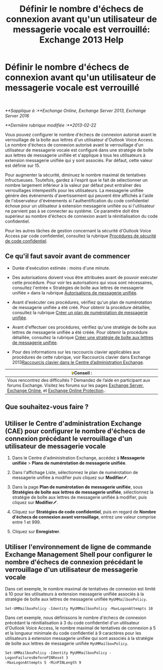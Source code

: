 ﻿---
title: "Définir le nombre d'échecs de connexion avant qu'un utilisateur de messagerie vocale est verrouillé: Exchange 2013 Help"
TOCTitle: Définir le nombre d'échecs de connexion avant qu'un utilisateur de messagerie vocale est verrouillé
ms:assetid: 855e1980-2868-4983-b097-0b5f63f202b8
ms:mtpsurl: https://technet.microsoft.com/fr-fr/library/Bb123544(v=EXCHG.150)
ms:contentKeyID: 50555435
ms.date: 05/23/2018
mtps_version: v=EXCHG.150
ms.translationtype: MT
---

# Définir le nombre d'échecs de connexion avant qu'un utilisateur de messagerie vocale est verrouillé

 

_**Sapplique à :**Exchange Online, Exchange Server 2013, Exchange Server 2016_

_**Dernière rubrique modifiée :**2013-02-22_

Vous pouvez configurer le nombre d'échecs de connexion autorisé avant le verrouillage de la boîte aux lettres d'un utilisateur d'Outlook Voice Access. Le nombre d'échecs de connexion autorisé avant le verrouillage d'un utilisateur de messagerie vocale est configuré dans une stratégie de boîte aux lettres de messagerie unifiée et s'applique à tous les utilisateurs à extension messagerie unifiée qui y sont associés. Par défaut, cette valeur est définie sur 15.

Pour augmenter la sécurité, diminuez le nombre maximal de tentatives infructueuses. Toutefois, gardez à l'esprit que le fait de sélectionner un nombre largement inférieur à la valeur par défaut peut entraîner des verrouillages intempestifs pour les utilisateurs. La messagerie unifiée génère des événements d'avertissement qui peuvent être affichés à l'aide de l'observateur d'événements si l'authentification du code confidentiel échoue pour un utilisateur à extension messagerie unifiée ou si l'utilisateur ne parvient pas à se connecter au système. Ce paramètre doit être supérieur au nombre d'échecs de connexion avant la réinitialisation du code confidentiel.

Pour les autres tâches de gestion concernant la sécurité d'Outlook Voice Access par code confidentiel, consultez la rubrique [Procédures de sécurité de code confidentiel](pin-security-procedures-exchange-2013-help.md).

## Ce qu'il faut savoir avant de commencer

  - Durée d'exécution estimée : moins d'une minute.

  - Des autorisations doivent vous être attribuées avant de pouvoir exécuter cette procédure. Pour voir les autorisations qui vous sont nécessaires, consultez l'entrée « Stratégies de boîte aux lettres de messagerie unifiée » dans la rubrique [Autorisations de messagerie unifiée](unified-messaging-permissions-exchange-2013-help.md).

  - Avant d'exécuter ces procédures, vérifiez qu'un plan de numérotation de messagerie unifiée a été créé. Pour obtenir la procédure détaillée, consultez la rubrique [Créer un plan de numérotation de messagerie unifiée](create-a-um-dial-plan-exchange-2013-help.md).

  - Avant d'effectuer ces procédures, vérifiez qu'une stratégie de boîte aux lettres de messagerie unifiée a été créée. Pour obtenir la procédure détaillée, consultez la rubrique [Créer une stratégie de boîte aux lettres de messagerie unifiée](create-a-um-mailbox-policy-exchange-2013-help.md).

  - Pour des informations sur les raccourcis clavier applicables aux procédures de cette rubrique, voir Raccourcis clavier dans Exchange 2013[Raccourcis clavier dans le Centre d’administration Exchange](keyboard-shortcuts-in-the-exchange-admin-center-exchange-online-protection-help.md).

<table>
<thead>
<tr class="header">
<th><img src="images/Bb125224.tip(EXCHG.150).gif" title="Conseil" alt="Conseil" />Conseil :</th>
</tr>
</thead>
<tbody>
<tr class="odd">
<td>Vous rencontrez des difficultés ? Demandez de l’aide en participant aux forums Exchange. Visitez les forums sur les pages <a href="https://go.microsoft.com/fwlink/p/?linkid=60612">Exchange Server</a>, <a href="https://go.microsoft.com/fwlink/p/?linkid=267542">Exchange Online</a>, et <a href="https://go.microsoft.com/fwlink/p/?linkid=285351">Exchange Online Protection</a>..</td>
</tr>
</tbody>
</table>


## Que souhaitez-vous faire ?

## Utiliser le Centre d'administration Exchange (CAE) pour configurer le nombre d'échecs de connexion précédant le verrouillage d'un utilisateur de messagerie vocale

1.  Dans le Centre d'administration Exchange, accédez à **Messagerie unifiée** \> **Plans de numérotation de messagerie unifiée**.

2.  Dans l'affichage Liste, sélectionnez le plan de numérotation de messagerie unifiée à modifier puis cliquez sur **Modifier**![Icône Modifier](images/Bb124582.6f53ccb2-1f13-4c02-bea0-30690e6ea71d(EXCHG.150).gif "Icône Modifier").

3.  Dans la page **Plan de numérotation de messagerie unifiée**, sous **Stratégies de boîte aux lettres de messagerie unifiée**, sélectionnez la stratégie de boîte aux lettres de messagerie unifiée à modifier, puis cliquez sur **Modifier**![Icône Modifier](images/Bb124582.6f53ccb2-1f13-4c02-bea0-30690e6ea71d(EXCHG.150).gif "Icône Modifier").

4.  Cliquez sur **Stratégies de code confidentiel**, puis en regard de **Nombre d'échecs de connexion avant verrouillage**, entrez une valeur comprise entre 1 et 999.

5.  Cliquez sur **Enregistrer**.

## Utiliser l'environnement de ligne de commande Exchange Management Shell pour configurer le nombre d'échecs de connexion précédant le verrouillage d'un utilisateur de messagerie vocale

Dans cet exemple, le nombre maximal de tentatives de connexion est limité à 10 pour les utilisateurs à extension messagerie unifiée associés à la stratégie de boîte aux lettres de messagerie unifiée `MyUMMailboxPolicy`.

    Set-UMMailboxPolicy -Identity MyUMMailboxPolicy -MaxLogonAttempts 10

Dans cet exemple, nous définissons le nombre d'échecs de connexion précédant la réinitialisation à 3 du code confidentiel d'un utilisateur d'Outlook Voice Access, le nombre maximal de tentatives de connexion à 5 et la longueur minimale du code confidentiel à 9 caractères pour les utilisateurs à extension messagerie unifiée qui sont associés à la stratégie de boîte aux lettres de messagerie unifiée `MyUMMailboxPolicy`.

    Set-UMMailboxPolicy -Identity MyUMMailboxPolicy -LogonFailuresBeforePINReset 3
    -MaxLogonAttempts 5 -MinPINLength 9

